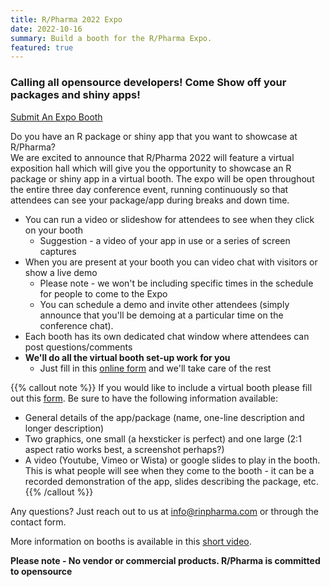 ```yaml
---
title: R/Pharma 2022 Expo
date: 2022-10-16
summary: Build a booth for the R/Pharma Expo.
featured: true
---
```


### Calling all opensource developers! Come Show off your packages and shiny apps!

<a href="https://form.jotform.com/222836926208057" target="_blank" class="btn btn-success px-2 py-2">Submit An Expo Booth</a>

Do you have an R package or shiny app that you want to showcase at R/Pharma?  
We are excited to announce that R/Pharma 2022 will feature a virtual exposition hall which will give you the opportunity to showcase an R package or shiny app in a virtual booth.  The expo will be open throughout the entire three day conference event, running continuously so that attendees can see your package/app during breaks and down time.

- You can run a video or slideshow for attendees to see when they click on your booth
  - Suggestion - a video of your app in use or a series of screen captures
- When you are present at your booth you can video chat with visitors or show a live demo
  - Please note - we won't be including specific times in the schedule for people to come to the Expo
  - You can schedule a demo and invite other attendees (simply announce that you'll be demoing at a particular time on the conference chat).
- Each booth has its own dedicated chat window where attendees can post questions/comments
- **We'll do all the virtual booth set-up work for you**
  - Just fill in this [online form](https://form.jotform.com/222836926208057) and we'll take care of the rest

{{% callout note %}}
If you would like to include a virtual booth please fill out this [form](https://form.jotform.com/222836926208057).  Be sure to have the following information available:
-  General details of the app/package (name, one-line description and longer description)
-  Two graphics, one small (a hexsticker is perfect) and one large (2:1 aspect ratio works best, a screenshot perhaps?)
-  A video (Youtube, Vimeo or Wista) or google slides to play in the booth.  This is what people will see when they come to the booth - it can be a recorded demonstration of the app, slides describing the package, etc.
{{% /callout %}}

Any questions?  Just reach out to us at info@rinpharma.com or through the contact form.

More information on booths is available in this [short video](https://www.youtube.com/watch?v=uXJ-a1CgLoI).

**Please note - No vendor or commercial products.  R/Pharma is committed to opensource**

